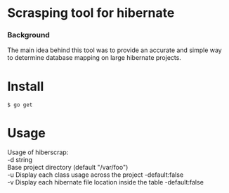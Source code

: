 # Scrasping tool for hibernate

### Background
The main idea behind this tool was to provide an accurate and simple way to determine database mapping on large hibernate projects.


# Install

`$ go get`

# Usage


Usage of  hiberscrap:    
  -d string    
    	Base project directory (default "/var/foo")   
  -u	Display each class usage across the project -default:false   
  -v	Display each hibernate file location inside the table -default:false  
  
